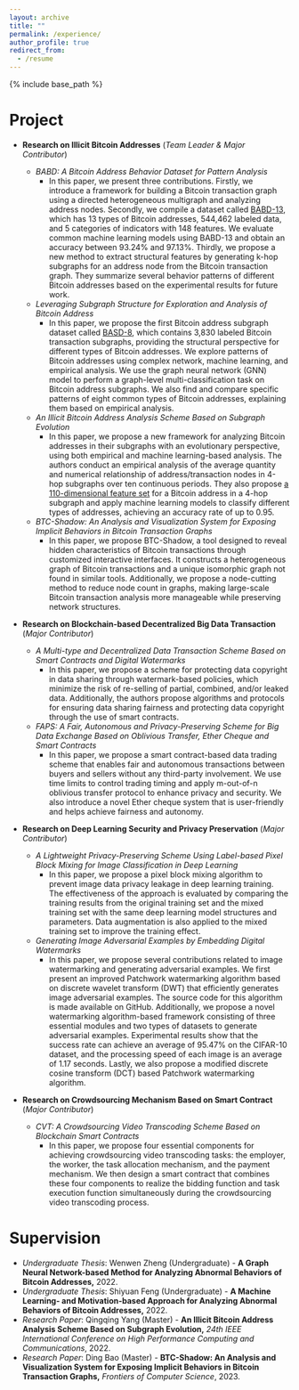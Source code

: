 ```yaml
---
layout: archive
title: ""
permalink: /experience/
author_profile: true
redirect_from:
  - /resume
---
```


{% include base_path %}

# Project

* **Research on Illicit Bitcoin Addresses** (*Team Leader & Major Contributor*)
  * *BABD: A Bitcoin Address Behavior Dataset for Pattern Analysis*
    * In this paper, we present three contributions. Firstly, we introduce a framework for building a Bitcoin transaction graph using a directed heterogeneous multigraph and analyzing address nodes. Secondly, we compile a dataset called [BABD-13](https://www.kaggle.com/datasets/lemonx/babd13), which has 13 types of Bitcoin addresses, 544,462 labeled data, and 5 categories of indicators with 148 features. We evaluate common machine learning models using BABD-13 and obtain an accuracy between 93.24% and 97.13%. Thirdly, we propose a new method to extract structural features by generating k-hop subgraphs for an address node from the Bitcoin transaction graph. They summarize several behavior patterns of different Bitcoin addresses based on the experimental results for future work.
  * *Leveraging Subgraph Structure for Exploration and Analysis of Bitcoin Address*
    * In this paper, we propose the first Bitcoin address subgraph dataset called [BASD-8](https://www.kaggle.com/datasets/lemonx/basd8), which contains 3,830 labeled Bitcoin transaction subgraphs, providing the structural perspective for different types of Bitcoin addresses. We explore patterns of Bitcoin addresses using complex network, machine learning, and empirical analysis. We use the graph neural network (GNN) model to perform a graph-level multi-classification task on Bitcoin address subgraphs. We also find and compare specific patterns of eight common types of Bitcoin addresses, explaining them based on empirical analysis.
  * *An Illicit Bitcoin Address Analysis Scheme Based on Subgraph Evolution*
    * In this paper, we propose a new framework for analyzing Bitcoin addresses in their subgraphs with an evolutionary perspective, using both empirical and machine learning-based analysis. The authors conduct an empirical analysis of the average quantity and numerical relationship of address/transaction nodes in 4-hop subgraphs over ten continuous periods. They also propose [a 110-dimensional feature set](https://www.kaggle.com/datasets/lemonx/bitcoin-subgraph-evolution-data) for a Bitcoin address in a 4-hop subgraph and apply machine learning models to classify different types of addresses, achieving an accuracy rate of up to 0.95.
  * *BTC-Shadow: An Analysis and Visualization System for Exposing Implicit Behaviors in Bitcoin Transaction Graphs*
    * In this paper, we propose BTC-Shadow, a tool designed to reveal hidden characteristics of Bitcoin transactions through customized interactive interfaces. It constructs a heterogeneous graph of Bitcoin transactions and a unique isomorphic graph not found in similar tools. Additionally, we propose a node-cutting method to reduce node count in graphs, making large-scale Bitcoin transaction analysis more manageable while preserving network structures.

* **Research on Blockchain-based Decentralized Big Data Transaction** (*Major Contributor*)
  * *A Multi-type and Decentralized Data Transaction Scheme Based on Smart Contracts and Digital Watermarks*
    * In this paper, we propose a scheme for protecting data copyright in data sharing through watermark-based policies, which minimize the risk of re-selling of partial, combined, and/or leaked data. Additionally, the authors propose algorithms and protocols for ensuring data sharing fairness and protecting data copyright through the use of smart contracts.
  * *FAPS: A Fair, Autonomous and Privacy-Preserving Scheme for Big Data Exchange Based on Oblivious Transfer, Ether Cheque and Smart Contracts*
    * In this paper, we propose a smart contract-based data trading scheme that enables fair and autonomous transactions between buyers and sellers without any third-party involvement. We use time limits to control trading timing and apply m-out-of-n oblivious transfer protocol to enhance privacy and security. We also introduce a novel Ether cheque system that is user-friendly and helps achieve fairness and autonomy.

* **Research on Deep Learning Security and Privacy Preservation** (*Major Contributor*)
  * *A Lightweight Privacy-Preserving Scheme Using Label-based Pixel Block Mixing for Image Classification in Deep Learning*
    * In this paper, we propose a pixel block mixing algorithm to prevent image data privacy leakage in deep learning training. The effectiveness of the approach is evaluated by comparing the training results from the original training set and the mixed training set with the same deep learning model structures and parameters. Data augmentation is also applied to the mixed training set to improve the training effect.
  * *Generating Image Adversarial Examples by Embedding Digital Watermarks*
    * In this paper, we propose several contributions related to image watermarking and generating adversarial examples. We first present an improved Patchwork watermarking algorithm based on discrete wavelet transform (DWT) that efficiently generates image adversarial examples. The source code for this algorithm is made available on GitHub. Additionally, we propose a novel watermarking algorithm-based framework consisting of three essential modules and two types of datasets to generate adversarial examples. Experimental results show that the success rate can achieve an average of 95.47% on the CIFAR-10 dataset, and the processing speed of each image is an average of 1.17 seconds. Lastly, we also propose a modified discrete cosine transform (DCT) based Patchwork watermarking algorithm.

* **Research on Crowdsourcing Mechanism Based on Smart Contract** (*Major Contributor*)
  * *CVT: A Crowdsourcing Video Transcoding Scheme Based on Blockchain Smart Contracts*
    * In this paper, we propose four essential components for achieving crowdsourcing video transcoding tasks: the employer, the worker, the task allocation mechanism, and the payment mechanism. We then design a smart contract that combines these four components to realize the bidding function and task execution function simultaneously during the crowdsourcing video transcoding process.

# Supervision

* *Undergraduate Thesis*: Wenwen Zheng (Undergraduate) - **A Graph Neural Network-based Method for Analyzing Abnormal Behaviors of Bitcoin Addresses,** 2022.
* *Undergraduate Thesis*: Shiyuan Feng (Undergraduate) - **A Machine Learning- and Motivation-based Approach for Analyzing Abnormal Behaviors of Bitcoin Addresses,** 2022.
* *Research Paper*: Qingqing Yang (Master) - **An Illicit Bitcoin Address Analysis Scheme Based on Subgraph Evolution,** *24th IEEE International Conference on High Performance Computing and Communications*, 2022.
* *Research Paper*: Ding Bao (Master) - **BTC-Shadow: An Analysis and Visualization System for Exposing Implicit Behaviors in Bitcoin Transaction Graphs,** *Frontiers of Computer Science*, 2023.

<!-- # Intership -->


  
